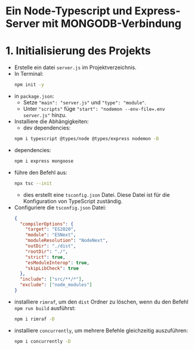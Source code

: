 # Ein Node-Typescript und Express-Server mit MONGODB-Verbindung

# 1. Initialisierung des Projekts

- Erstelle ein datei `server.js` im Projektverzeichnis.
- In Terminal:
  ```bash
  npm init -y
  ```
- in `package.json`:
  - Setze `"main": "server.js"` und `"type": "module"`.
  - Unter `"scripts"` füge `"start": "nodemon --env-file=.env server.js"` hinzu.
- Installiere die Abhängigkeiten:
  - dev dependencies:
  ```bash
  npm i typescript @types/node @types/express nodemon -D
  ```
- dependencies:
  ```bash
  npm i express mongoose
  ```
- führe den Befehl aus:
  ```bash
  npx tsc --init
  ```
  - dies erstellt eine `tsconfig.json` Datei. Diese Datei ist für die Konfiguration von TypeScript zuständig.
- Configuriere die `tsconfig.json` Datei:
  ```json
  {
    "compilerOptions": {
      "target": "ES2020",
      "module": "ESNext",
      "moduleResolution": "NodeNext",
      "outDir": "./dist",
      "rootDir": "./",
      "strict": true,
      "esModuleInterop": true,
      "skipLibCheck": true
    },
    "include": ["src/**/*"],
    "exclude": ["node_modules"]
  }
  ```
- installiere `rimraf`, um den `dist` Ordner zu löschen, wenn du den Befehl `npm run build` ausführst:
  ```bash
  npm i rimraf -D
  ```
- installiere `concurrently`, um mehrere Befehle gleichzeitig auszuführen:
  ```bash
  npm i concurrently -D
  ```
